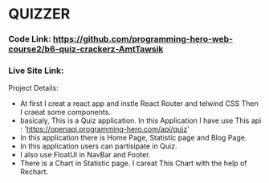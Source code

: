 # QUIZZER

### Code Link: https://github.com/programming-hero-web-course2/b6-quiz-crackerz-AmtTawsik

### Live Site Link: 
Project Details:
   * At first I creat a react app and instle React Router and telwind CSS Then I craeat some components.
   * basicaly, This is a Quiz application. In this Application I have use This api : 'https://openapi.programming-hero.com/api/quiz'
   * In this application there is Home Page, Statistic page and Blog Page.
   * In this application users can partisipate in Quiz.
   * I also use FloatUI in NavBar and Footer.
   * There is a Chart in Statistic page. I careat This Chart with the help of Rechart.